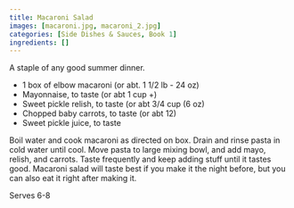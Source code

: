 ```yaml
---
title: Macaroni Salad
images: [macaroni.jpg, macaroni_2.jpg]
categories: [Side Dishes & Sauces, Book 1]
ingredients: []
---
```




A staple of any good summer dinner.

-   1 box of elbow macaroni (or abt. 1 1/2 lb - 24 oz)
-   Mayonnaise, to taste (or abt 1 cup +)
-   Sweet pickle relish, to taste (or abt 3/4 cup (6 oz)
-   Chopped baby carrots, to taste (or abt 12)
-   Sweet pickle juice, to taste

Boil water and cook macaroni as directed on box. Drain and rinse pasta
in cold water until cool. Move pasta to large mixing bowl, and add mayo,
relish, and carrots. Taste frequently and keep adding stuff until it
tastes good. Macaroni salad will taste best if you make it the night
before, but you can also eat it right after making it.

Serves 6-8

 